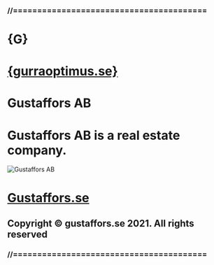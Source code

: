 ### //========================================
# {G}
# [{gurraoptimus.se}](https://gurraoptimus.se)
# Gustaffors AB
# Gustaffors AB is a real estate company.
![Gustaffors AB](https://user-images.githubusercontent.com/gurraoptimus/gustaffors.se/main/img/Gustaffors(earth.0.1).png)
# [Gustaffors.se](https://gustaffors.se)
## Copyright © gustaffors.se 2021. All rights reserved
### //========================================
